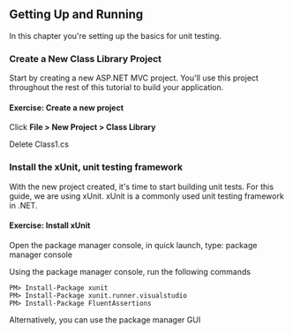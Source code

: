 ## Getting Up and Running

In this chapter you're setting up the basics for unit testing.

### Create a New Class Library Project

Start by creating a new ASP.NET MVC project. You'll use this project throughout the rest of this tutorial to build your application.

<h4 class="exercise-start">
    <b>Exercise</b>: Create a new project    
</h4>

Click **File > New Project > Class Library**

Delete Class1.cs

<div class="exercise-end"></div>

### Install the xUnit, unit testing framework

With the new project created, it's time to start building unit tests. For this guide, we are using xUnit. xUnit is a commonly used unit testing framework in .NET.

<h4 class="exercise-start">
    <b>Exercise</b>: Install xUnit    
</h4>

Open the package manager console, in quick launch, type: package manager console

Using the package manager console, run the following commands

    PM> Install-Package xunit
    PM> Install-Package xunit.runner.visualstudio
    PM> Install-Package FluentAssertions

Alternatively, you can use the package manager GUI

<div class="exercise-end"></div>

